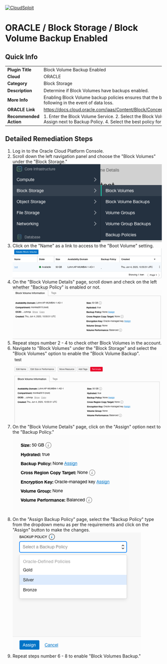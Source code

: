 [![CloudSploit](https://cloudsploit.com/img/logo-new-big-text-100.png "CloudSploit")](https://cloudsploit.com)

# ORACLE / Block Storage / Block Volume Backup Enabled

## Quick Info

| | |
|-|-|
| **Plugin Title** | Block Volume Backup Enabled |
| **Cloud** | ORACLE |
| **Category** | Block Storage |
| **Description** | Determine if Block Volumes have backups enabled. |
| **More Info** | Enabling Block Volume backup policies ensures that the block volume can be restored following in the event of data loss. |
| **ORACLE Link** | https://docs.cloud.oracle.com/iaas/Content/Block/Concepts/blockvolumebackups.htm |
| **Recommended Action** | 1. Enter the Block Volume Service. 2. Select the Block Volume in question. 3. Select Assign next to Backup Policy. 4. Select the best policy for your services. |

## Detailed Remediation Steps
1. Log in to the Oracle Cloud Platform Console.
2. Scroll down the left navigation panel and choose the "Block Volumes" under the "Block Storage." </br> <img src="/resources/oracle/blockstorage/block-volume-backup-enabled/step2.png"/>
3. Click on the "Name" as a link to access to the "Boot Volume" setting.</br> <img src="/resources/oracle/blockstorage/block-volume-backup-enabled/step3.png"/>
4. On the "Block Volume Details" page, scroll down and check on the left whether "Backup Policy" is enabled or not.</br> <img src="/resources/oracle/blockstorage/block-volume-backup-enabled/step4.png"/>
5. Repeat steps number 2 - 4 to check other Block Volumes in the account.</br>
6. Navigate to "Block Volumes" under the "Block Storage" and select the "Block Volumes" option to enable the "Block Volume Backup".</br> <img src="/resources/oracle/blockstorage/block-volume-backup-enabled/step6.png"/>
7. On the "Block Volume Details" page, click on the "Assign" option next to the "Backup Policy."</br><img src="/resources/oracle/blockstorage/block-volume-backup-enabled/step7.png"/>
8. On the "Assign Backup Policy" page, select the "Backup Policy" type from the dropdown menu as per the requirements and click on the "Assign" button to make the changes.</br> <img src="/resources/oracle/blockstorage/block-volume-backup-enabled/step8.png"/>
9. Repeat steps number 6 - 8 to enable "Block Volumes Backup."</br>

